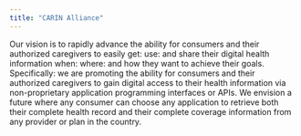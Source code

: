 ```yaml
---
title: "CARIN Alliance"
---
```


Our vision is to rapidly advance the ability for consumers and their authorized caregivers to easily get: use: and share their digital health information when: where: and how they want to achieve their goals. Specifically: we are promoting the ability for consumers and their authorized caregivers to gain digital access to their health information via non-proprietary application programming interfaces or APIs. We envision a future where any consumer can choose any application to retrieve both their complete health record and their complete coverage information from any provider or plan in the country.

